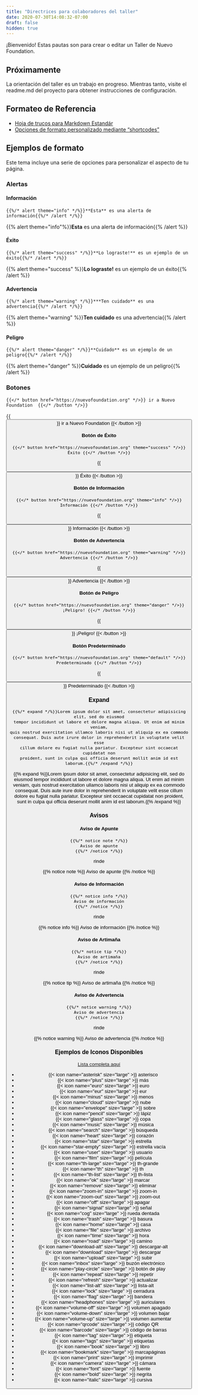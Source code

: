 ```yaml
---
title: "Directrices para colaboradores del taller"
date: 2020-07-30T14:08:32-07:00
draft: false
hidden: true
---
```


¡Bienvenido! Estas pautas son para crear o editar un Taller de Nuevo Foundation.

## Próximamente

La orientación del taller es un trabajo en progreso. Mientras tanto, visite el readme.md del proyecto para obtener instrucciones de configuración.

## Formateo de Referencia

- [Hoja de trucos para Markdown Estandár](https://github.com/adam-p/markdown-here/wiki/Markdown-Cheatsheet)
- [Opciones de formato personalizado mediante “shortcodes”](shortcodes/)

## Ejemplos de formato

Este tema incluye una serie de opciones para personalizar el aspecto de tu página.

### Alertas

#### Información

    {{%/* alert theme="info" */%}}**Esta** es una alerta de información{{%/* /alert */%}}

{{% alert theme="info"%}}**Esta** es una alerta de información{{% /alert %}}

#### Éxito

    {{%/* alert theme="success" */%}}**Lo lograste!** es un ejemplo de un éxito{{%/* /alert */%}}

{{% alert theme="success" %}}**Lo lograste!** es un ejemplo de un éxito{{% /alert %}}

#### Advertencia

    {{%/* alert theme="warning" */%}}***Ten cuidado** es una advertencia{{%/* /alert */%}}

{{% alert theme="warning" %}}**Ten cuidado** es una advertencia{{% /alert %}}

#### Peligro

    {{%/* alert theme="danger" */%}}**Cuidado** es un ejemplo de un peligro{{%/* /alert */%}}

{{% alert theme="danger" %}}**Cuidado** es un ejemplo de un peligro{{% /alert %}}

### Botones

    {{</* button href="https://nuevofoundation.org" */>}} ir a Nuevo Foundation  {{</* /button */>}}

{{<button href="https://google.com" >}} ir a Nuevo Foundation  {{< /button >}}

#### Botón de Éxito

    {{</* button href="https://nuevofoundation.org" theme="success" */>}} Éxito {{</* /button */>}}

{{<button href="https://google.com" theme="success">}} Éxito {{< /button >}}

#### Botón de Información

    {{</* button href="https://nuevofoundation.org" theme="info" */>}} Información {{</* /button */>}}

{{<button href="https://google.com" theme="info">}} Información {{< /button >}}

#### Botón de Advertencia

    {{</* button href="https://nuevofoundation.org" theme="warning" */>}} Advertencia {{</* /button */>}}

{{<button href="https://google.com" theme="warning">}} Advertencia {{< /button >}}

#### Botón de Peligro

    {{</* button href="https://nuevofoundation.org" theme="danger" */>}} ¡Peligro! {{</* /button */>}}

{{<button href="https://google.com" theme="danger">}} ¡Peligro! {{< /button >}}

#### Botón Predeterminado

    {{</* button href="https://nuevofoundation.org" theme="default" */>}} Predeterminado {{</* /button */>}}

{{<button href="https://google.com" theme="default">}} Predeterminado {{< /button >}}

### Expand

    {{%/* expand */%}}Lorem ipsum dolor sit amet, consectetur adipisicing elit, sed do eiusmod
    tempor incididunt ut labore et dolore magna aliqua. Ut enim ad minim veniam,
    quis nostrud exercitation ullamco laboris nisi ut aliquip ex ea commodo
    consequat. Duis aute irure dolor in reprehenderit in voluptate velit esse
    cillum dolore eu fugiat nulla pariatur. Excepteur sint occaecat cupidatat non
    proident, sunt in culpa qui officia deserunt mollit anim id est laborum.{{%/* /expand */%}}

{{% expand %}}Lorem ipsum dolor sit amet, consectetur adipisicing elit, sed do eiusmod
tempor incididunt ut labore et dolore magna aliqua. Ut enim ad minim veniam,
quis nostrud exercitation ullamco laboris nisi ut aliquip ex ea commodo
consequat. Duis aute irure dolor in reprehenderit in voluptate velit esse
cillum dolore eu fugiat nulla pariatur. Excepteur sint occaecat cupidatat non
proident, sunt in culpa qui officia deserunt mollit anim id est laborum.{{% /expand %}}

### Avisos

#### Aviso de Apunte

    {{%/* notice note */%}}
    Aviso de apunte
    {{%/* /notice */%}}

rinde

{{% notice note %}}
Aviso de apunte
{{% /notice %}}

#### Aviso de Información

    {{%/* notice info */%}}
    Aviso de información
    {{%/* /notice */%}}

rinde

{{% notice info %}}
Aviso de información
{{% /notice %}}

#### Aviso de Artimaña

    {{%/* notice tip */%}}
    Aviso de artimaña
    {{%/* /notice */%}}

rinde

{{% notice tip %}}
Aviso de artimaña
{{% /notice %}}

#### Aviso de Advertencia

    {{%/* notice warning */%}}
    Aviso de advertencia
    {{%/* /notice */%}}

rinde

{{% notice warning %}}
Aviso de advertencia
{{% /notice %}}

### Ejemplos de Iconos Disponibles

[Lista completa aquí](shortcodes/icon)

- {{< icon name="asterisk" size="large" >}} asterisco
- {{< icon name="plus" size="large" >}} más
- {{< icon name="euro" size="large" >}} euro
- {{< icon name="eur" size="large" >}} eur
- {{< icon name="minus" size="large" >}} menos
- {{< icon name="cloud" size="large" >}} nube
- {{< icon name="envelope" size="large" >}} sobre
- {{< icon name="pencil" size="large" >}} lápiz
- {{< icon name="glass" size="large" >}} copa
- {{< icon name="music" size="large" >}} música
- {{< icon name="search" size="large" >}} búsqueda
- {{< icon name="heart" size="large" >}} corazón
- {{< icon name="star" size="large" >}} estrella
- {{< icon name="star-empty" size="large" >}} estrella vacía
- {{< icon name="user" size="large" >}} usuario
- {{< icon name="film" size="large" >}} película
- {{< icon name="th-large" size="large" >}} th-grande
- {{< icon name="th" size="large" >}} th
- {{< icon name="th-list" size="large" >}} th-lista
- {{< icon name="ok" size="large" >}} marcar
- {{< icon name="remove" size="large" >}} eliminar
- {{< icon name="zoom-in" size="large" >}} zoom-in
- {{< icon name="zoom-out" size="large" >}} zoom-out
- {{< icon name="off" size="large" >}} apagar
- {{< icon name="signal" size="large" >}} señal
- {{< icon name="cog" size="large" >}} rueda dentada
- {{< icon name="trash" size="large" >}} basura
- {{< icon name="home" size="large" >}} casa
- {{< icon name="file" size="large" >}} archivo
- {{< icon name="time" size="large" >}} hora
- {{< icon name="road" size="large" >}} camino
- {{< icon name="download-alt" size="large" >}} descargar-alt
- {{< icon name="download" size="large" >}} descargar
- {{< icon name="upload" size="large" >}} subir
- {{< icon name="inbox" size="large" >}} buzón electrónico
- {{< icon name="play-circle" size="large" >}} botón de play
- {{< icon name="repeat" size="large" >}} repetir
- {{< icon name="refresh" size="large" >}} actualizar
- {{< icon name="list-alt" size="large" >}} lista-alt
- {{< icon name="lock" size="large" >}} cerradura
- {{< icon name="flag" size="large" >}} bandera
- {{< icon name="headphones" size="large" >}} auriculares
- {{< icon name="volume-off" size="large" >}} volumen apagado
- {{< icon name="volume-down" size="large" >}} volumen bajar
- {{< icon name="volume-up" size="large" >}} volumen aumentar
- {{< icon name="qrcode" size="large" >}} código QR
- {{< icon name="barcode" size="large" >}} código de barras
- {{< icon name="tag" size="large" >}} etiqueta
- {{< icon name="tags" size="large" >}} etiquetas
- {{< icon name="book" size="large" >}} libro
- {{< icon name="bookmark" size="large" >}} marcapáginas
- {{< icon name="print" size="large" >}} imprimir
- {{< icon name="camera" size="large" >}} cámara
- {{< icon name="font" size="large" >}} fuente
- {{< icon name="bold" size="large" >}} negrita
- {{< icon name="italic" size="large" >}} cursiva
